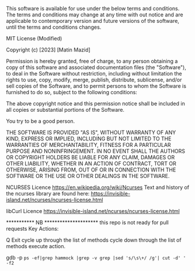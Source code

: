 This software is available for use under the below terms and conditions. 
The terms and conditions may change at any time with out notice and are applicable to contemporary version and future versions of the software, until the terms and conditions changes.

MIT License (Modified)

Copyright (c) [2023] [Matin Mazid]

Permission is hereby granted, free of charge, to any person obtaining a copy
of this software and associated documentation files (the "Software"), to deal
in the Software without restriction, including without limitation the rights
to use, copy, modify, merge, publish, distribute, sublicense, and/or sell
copies of the Software, and to permit persons to whom the Software is
furnished to do so, subject to the following conditions:

The above copyright notice and this permission notice shall be included in all
copies or substantial portions of the Software.

You try to be a good person.

THE SOFTWARE IS PROVIDED "AS IS", WITHOUT WARRANTY OF ANY KIND, EXPRESS OR
IMPLIED, INCLUDING BUT NOT LIMITED TO THE WARRANTIES OF MERCHANTABILITY,
FITNESS FOR A PARTICULAR PURPOSE AND NONINFRINGEMENT. IN NO EVENT SHALL THE
AUTHORS OR COPYRIGHT HOLDERS BE LIABLE FOR ANY CLAIM, DAMAGES OR OTHER
LIABILITY, WHETHER IN AN ACTION OF CONTRACT, TORT OR OTHERWISE, ARISING FROM,
OUT OF OR IN CONNECTION WITH THE SOFTWARE OR THE USE OR OTHER DEALINGS IN THE
SOFTWARE.


NCURSES Licence
https://en.wikipedia.org/wiki/Ncurses
Text and history of the ncurses library are found here:
https://invisible-island.net/ncurses/ncurses-license.html

libCurl Licence
https://invisible-island.net/ncurses/ncurses-license.html


*********** NB *********************
this repo is not ready for pull requests
Key Actions:

<CTRL> Q  Exit
<UP ARROW> cycle up through the list of methods
<DOWN ARROW> cycle down through the list of methods
<CTRL-e> execute action.


gdb -p `ps -ef|grep hammock |grep -v grep |sed 's/\s\+/ /g'| cut -d' ' -f2`